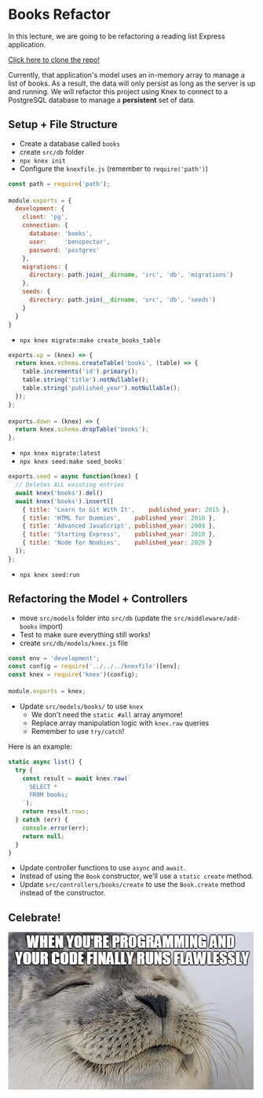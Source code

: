 # Books Refactor

In this lecture, we are going to be refactoring a reading list Express application. 

[Click here to clone the repo!](https://github.com/The-Marcy-Lab-School/books-express-no-db/)

Currently, that application's model uses an in-memory array to manage a list of books. As a result, the data will only persist as long as the server is up and running. We will refactor this project using Knex to connect to a PostgreSQL database to manage a **persistent** set of data.

## Setup + File Structure

* Create a database called `books`
* create `src/db` folder
* `npx knex init` 
* Configure the `knexfile.js` (remember to `require('path')`)

```js
const path = require('path');

module.exports = {
  development: {
    client: 'pg',
    connection: {
      database: 'books',
      user:     'benspector',
      password: 'postgres'
    },
    migrations: {
      directory: path.join(__dirname, 'src', 'db', 'migrations')
    },
    seeds: {
      directory: path.join(__dirname, 'src', 'db', 'seeds')
    }
  }
}
```

* `npx knex migrate:make create_books_table`

```js
exports.up = (knex) => {
  return knex.schema.createTable('books', (table) => {
    table.increments('id').primary();
    table.string('title').notNullable();
    table.string('published_year').notNullable();
  });
};

exports.down = (knex) => {
  return knex.schema.dropTable('books');
};
```

* `npx knex migrate:latest`
* `npx knex seed:make seed_books`

```js
exports.seed = async function(knex) {
  // Deletes ALL existing entries
  await knex('books').del()
  await knex('books').insert([
    { title: 'Learn to Git With It',	published_year: 2015 },
    { title: 'HTML for Dummies',	published_year: 2018 },
    { title: 'Advanced JavaScript',	published_year: 2009 },
    { title: 'Starting Express',	published_year: 2010 },
    { title: 'Node for Noobies',	published_year: 2020 }
  ]);
};
```

* `npx knex seed:run`

## Refactoring the Model + Controllers

* move `src/models` folder into `src/db` (update the `src/middleware/add-books` import)
* Test to make sure everything still works!
* create `src/db/models/knex.js` file

```js
const env = 'development';
const config = require('../../../knexfile')[env];
const knex = require('knex')(config);

module.exports = knex;
```

* Update `src/models/books/` to use `knex`
  * We don't need the `static #all` array anymore!
  * Replace array manipulation logic with `knex.raw` queries
  * Remember to use `try/catch`!

Here is an example:

```js
static async list() {
  try {
    const result = await knex.raw(`
      SELECT *
      FROM books;
    `);
    return result.rows;
  } catch (err) {
    console.error(err);
    return null;
  }
}
```

* Update controller functions to use `async` and `await`.
* Instead of using the `Book` constructor, we'll use a `static create` method.
* Update `src/controllers/books/create` to use the `Book.create` method instead of the constructor.

## Celebrate!

![](./img/success.jpeg)